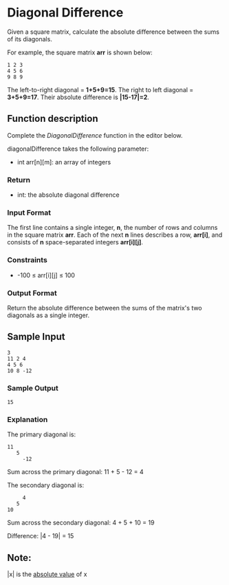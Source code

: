 # Diagonal Difference

Given a square matrix, calculate the absolute difference between the sums of its diagonals.

For example, the square matrix **arr**  is shown below:

    1 2 3
    4 5 6
    9 8 9 

The left-to-right diagonal = **1+5+9=15**. The right to left diagonal = **3+5+9=17**. Their absolute difference is **|15-17|=2**.

## Function description

Complete the *DiagonalDifference* function in the editor below.

diagonalDifference takes the following parameter:

- int arr[n][m]: an array of integers

### Return

- int: the absolute diagonal difference

### Input Format

The first line contains a single integer, **n**, the number of rows and columns in the square matrix **arr**.
Each of the next **n** lines describes a row, **arr[i]**, and consists of **n** space-separated integers **arr[i][j]**.

### Constraints

- -100 ≤ arr[i][j] ≤ 100

### Output Format

Return the absolute difference between the sums of the matrix's two diagonals as a single integer.

## Sample Input

    3
    11 2 4
    4 5 6
    10 8 -12

### Sample Output

    15

### Explanation

The primary diagonal is:

    11
       5
         -12

Sum across the primary diagonal: 11 + 5 - 12 = 4

The secondary diagonal is:

         4
       5
    10

Sum across the secondary diagonal: 4 + 5 + 10 = 19

Difference: |4 - 19| = 15

## Note:

|x| is the [absolute value](https://www.mathsisfun.com/numbers/absolute-value.html) of x
